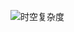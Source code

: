 ![时空复杂度](https://cdn.jsdelivr.net/gh/cjing9017/Files@main/img/%E6%97%B6%E7%A9%BA%E5%A4%8D%E6%9D%82%E5%BA%A6.png)